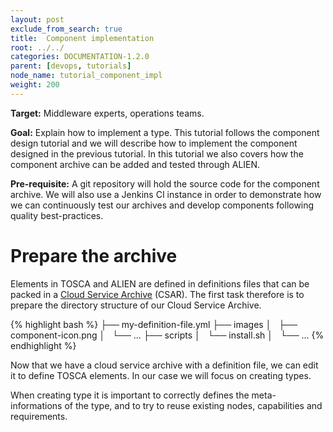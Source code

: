 ```yaml
---
layout: post
exclude_from_search: true
title:  Component implementation
root: ../../
categories: DOCUMENTATION-1.2.0
parent: [devops, tutorials]
node_name: tutorial_component_impl
weight: 200
---
```


**Target:** Middleware experts, operations teams.

**Goal:** Explain how to implement a type. This tutorial follows the component design tutorial and we will describe how to implement the component designed in the previous tutorial. In this tutorial we also covers how the component archive can be added and tested through ALIEN.

**Pre-requisite:** A git repository will hold the source code for the component archive. We will also use a Jenkins CI instance in order to demonstrate how we can continuously test our archives and develop components following quality best-practices.

# Prepare the archive

Elements in TOSCA and ALIEN are defined in definitions files that can be packed in a [Cloud Service Archive](#/documentation/1.2.0/concepts/tosca.html) (CSAR). The first task therefore is to prepare the directory structure of our Cloud Service Archive.

{% highlight bash %}
├── my-definition-file.yml
├── images
│   ├── component-icon.png
│   └── ...
├── scripts
│   └── install.sh
│   └── ...
{% endhighlight %}

Now that we have a cloud service archive with a definition file, we can edit it to define TOSCA elements. In our case we will focus on creating types.

When creating type it is important to correctly defines the meta-informations of the type, and to try to reuse existing nodes, capabilities and requirements.
